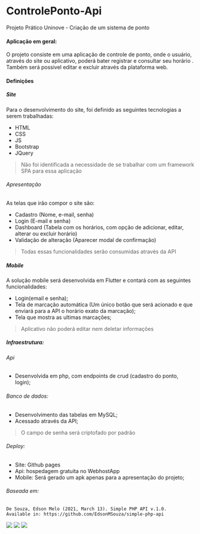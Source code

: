 # ControlePonto-Api
Projeto Prático Uninove - Criação de um sistema de ponto

#### Aplicação em geral: 
O projeto consiste em uma aplicação de controle de ponto, onde o usuário, através do site ou aplicativo, poderá bater registrar e consultar seu horário . Também será possivel editar e excluir através da plataforma web.

#### Definições

##### Site
 Para o desenvolvimento do site, foi definido as seguintes tecnologias a serem trabalhadas:
 - HTML
 - CSS 
 - JS
 - Bootstrap
 - JQuery
 
 
 >Não foi identificada a necessidade de se trabalhar com um framework SPA para essa aplicação

###### Apresentação
As telas que irão compor o site são:

- Cadastro (Nome, e-mail, senha)
- Login (E-mail e senha)
- Dashboard (Tabela com os horários, com opção de adicionar, editar, alterar ou excluir horário)
- Validação de alteração (Aparecer modal de confirmação)

>Todas essas funcionalidades serão consumidas através da API


##### Mobile

A solução mobile será desenvolvida em Flutter e contará com as seguintes funcionalidades:

- Login(email e senha); 
- Tela de marcação automática (Um único botão que será acionado e que enviará para a API o horário exato da marcação);
- Tela que mostra as ultimas marcações;

>Aplicativo não poderá editar nem deletar informações 

##### Infraestrutura:
###### Api 
- Desenvolvida em php, com endpoints de crud (cadastro do ponto, login);

###### Banco de dados: 
- Desenvolvimento das tabelas em MySQL; 
- Acessado através da API;

>O campo de senha será criptofado por padrão


###### Deploy:
- Site: Github pages 
- Api: hospedagem gratuita no WebhostApp 
- Mobile: Será gerado um apk apenas para a apresentação do projeto;


###### Baseada em: 
```
De Souza, Edson Melo (2021, March 13). Simple PHP API v.1.0.
Available in: https://github.com/EdsonMSouza/simple-php-api
```


![](https://img.shields.io/github/stars/tangsan06/ControlePonto-Api.svg) ![](https://img.shields.io/github/forks/tangsan06/ControlePonto-Api.svg) ![](https://img.shields.io/github/issues/tangsan06/ControlePonto-Api.svg)
